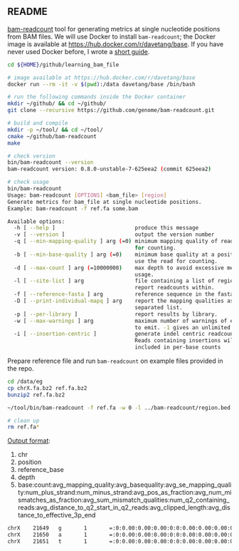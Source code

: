 ## README

[bam-readcount](https://github.com/genome/bam-readcount) tool for generating metrics at single nucleotide positions from BAM files. We will use Docker to install `bam-readcount`; the Docker image is available at https://hub.docker.com/r/davetang/base. If you have never used Docker before, I wrote a [short guide](https://davetang.github.io/reproducible_bioinformatics/docker.html).

```bash
cd ${HOME}/github/learning_bam_file

# image available at https://hub.docker.com/r/davetang/base
docker run --rm -it -v $(pwd):/data davetang/base /bin/bash

# run the following commands inside the Docker container
mkdir ~/github/ && cd ~/github/
git clone --recursive https://github.com/genome/bam-readcount.git

# build and compile
mkdir -p ~/tool/ && cd ~/tool/
cmake ~/github/bam-readcount
make

# check version
bin/bam-readcount --version
bam-readcount version: 0.8.0-unstable-7-625eea2 (commit 625eea2)

# check usage
bin/bam-readcount 
Usage: bam-readcount [OPTIONS] <bam_file> [region]
Generate metrics for bam_file at single nucleotide positions.
Example: bam-readcount -f ref.fa some.bam

Available options:
  -h [ --help ]                         produce this message
  -v [ --version ]                      output the version number
  -q [ --min-mapping-quality ] arg (=0) minimum mapping quality of reads used 
                                        for counting.
  -b [ --min-base-quality ] arg (=0)    minimum base quality at a position to 
                                        use the read for counting.
  -d [ --max-count ] arg (=10000000)    max depth to avoid excessive memory 
                                        usage.
  -l [ --site-list ] arg                file containing a list of regions to 
                                        report readcounts within.
  -f [ --reference-fasta ] arg          reference sequence in the fasta format.
  -D [ --print-individual-mapq ] arg    report the mapping qualities as a comma
                                        separated list.
  -p [ --per-library ]                  report results by library.
  -w [ --max-warnings ] arg             maximum number of warnings of each type
                                        to emit. -1 gives an unlimited number.
  -i [ --insertion-centric ]            generate indel centric readcounts. 
                                        Reads containing insertions will not be
                                        included in per-base counts
```

Prepare reference file and run `bam-readcount` on example files provided in the repo.

```bash
cd /data/eg
cp chrX.fa.bz2 ref.fa.bz2
bunzip2 ref.fa.bz2

~/tool/bin/bam-readcount -f ref.fa -w 0 -l ../bam-readcount/region.bed ERR188273_chrX.bam > ../bam-readcount/ERR188273_chrX.metrics.txt

# clean up
rm ref.fa*
```

[Output format](https://github.com/genome/bam-readcount#normal-output):

1. chr
2. position
3. reference_base
4. depth
5. base:count:avg_mapping_quality:avg_basequality:avg_se_mapping_quality:num_plus_strand:num_minus_strand:avg_pos_as_fraction:avg_num_mismatches_as_fraction:avg_sum_mismatch_qualities:num_q2_containing_reads:avg_distance_to_q2_start_in_q2_reads:avg_clipped_length:avg_distance_to_effective_3p_end

```bash
chrX    21649   g       1       =:0:0.00:0.00:0.00:0:0:0.00:0.00:0.00:0:0.00:0.00:0.00  A:0:0.00:0.00:0.00:0:0:0.00:0.00:0.00:0:0.00:0.00:0.00  C:0:0.00:0.00:0.00:0:0:0.00:0.00:0.00:0:0.00:0.00:0.00  G:1:0.00:35.00:0.00:1:0:0.00:0.00:0.00:1:0.91:70.00:0.91      T:0:0.00:0.00:0.00:0:0:0.00:0.00:0.00:0:0.00:0.00:0.00  N:0:0.00:0.00:0.00:0:0:0.00:0.00:0.00:0:0.00:0.00:0.00
chrX    21650   a       1       =:0:0.00:0.00:0.00:0:0:0.00:0.00:0.00:0:0.00:0.00:0.00  A:1:0.00:35.00:0.00:1:0:0.03:0.00:0.00:1:0.89:70.00:0.89        C:0:0.00:0.00:0.00:0:0:0.00:0.00:0.00:0:0.00:0.00:0.00  G:0:0.00:0.00:0.00:0:0:0.00:0.00:0.00:0:0.00:0.00:0.00        T:0:0.00:0.00:0.00:0:0:0.00:0.00:0.00:0:0.00:0.00:0.00  N:0:0.00:0.00:0.00:0:0:0.00:0.00:0.00:0:0.00:0.00:0.00
chrX    21651   t       1       =:0:0.00:0.00:0.00:0:0:0.00:0.00:0.00:0:0.00:0.00:0.00  A:0:0.00:0.00:0.00:0:0:0.00:0.00:0.00:0:0.00:0.00:0.00  C:0:0.00:0.00:0.00:0:0:0.00:0.00:0.00:0:0.00:0.00:0.00  G:0:0.00:0.00:0.00:0:0:0.00:0.00:0.00:0:0.00:0.00:0.00        T:1:0.00:37.00:0.00:1:0:0.06:0.00:0.00:1:0.88:70.00:0.88        N:0:0.00:0.00:0.00:0:0:0.00:0.00:0.00:0:0.00:0.00:0.00
```

